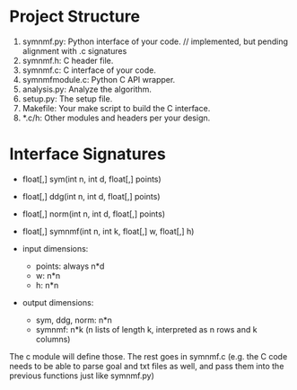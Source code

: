 # Project Structure

1. symnmf.py: Python interface of your code. // implemented, but pending alignment with .c signatures
2. symnmf.h: C header file.
3. symnmf.c: C interface of your code.
4. symnmfmodule.c: Python C API wrapper. 
5. analysis.py: Analyze the algorithm.
6. setup.py: The setup file.
7. Makefile: Your make script to build the C interface.
8. *.c/h: Other modules and headers per your design.



# Interface Signatures

- float[,] sym(int n, int d, float[,] points)

- float[,] ddg(int n, int d, float[,] points)

- float[,] norm(int n, int d, float[,] points)

- float[,] symnmf(int n, int k, float[,] w, float[,] h)

- input dimensions:
	- points: always n*d
	- w: n*n
	- h: n*n	
- output dimensions:
	- sym, ddg, norm: n*n
	- symnmf: n*k (n lists of length k, interpreted as n rows and k columns)

The c module will define those. The rest goes in symnmf.c (e.g. the C code needs to be able to parse goal and txt files as well, and pass them into the previous functions just like symnmf.py)

